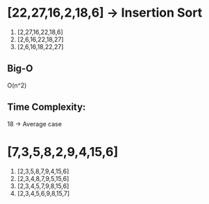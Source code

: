 # [22,27,16,2,18,6] -> Insertion Sort

1. [2,27,16,22,18,6]
2. [2,6,16,22,18,27]
3. [2,6,16,18,22,27]

## Big-O 

O(n^2)

## Time Complexity: 

18 -> Average case

# [7,3,5,8,2,9,4,15,6]

1. [2,3,5,8,7,9,4,15,6]
2. [2,3,4,8,7,9,5,15,6]
3. [2,3,4,5,7,9,8,15,6]
4. [2,3,4,5,6,9,8,15,7]
